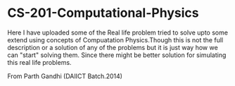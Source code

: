 # CS-201-Computational-Physics
Here I have uploaded some of the Real life problem tried to solve upto some extend using concepts of Compuatation Physics.Though this is not the full description or a solution of any of the problems but it is just way how we can "start" solving them. Since there might be better solution for simulating this real life problems.

From
Parth Gandhi
(DAIICT Batch.2014)
